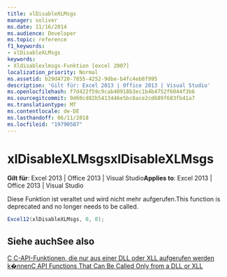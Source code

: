 ```yaml
---
title: xlDisableXLMsgs
manager: soliver
ms.date: 11/16/2014
ms.audience: Developer
ms.topic: reference
f1_keywords:
- xlDisableXLMsgs
keywords:
- Xldisablexlmsgs-Funktion [excel 2007]
localization_priority: Normal
ms.assetid: b29d4720-7855-4252-9dbe-b4fc4eb8f995
description: 'Gilt für: Excel 2013 | Office 2013 | Visual Studio'
ms.openlocfilehash: f7d422f59c9cab40918b3ec1b4b4752f6044f3b6
ms.sourcegitcommit: 9d60cd82b5413446e5bc8ace2cd689f683fb41a7
ms.translationtype: MT
ms.contentlocale: de-DE
ms.lasthandoff: 06/11/2018
ms.locfileid: "19790587"
---
```

# <a name="xldisablexlmsgs"></a><span data-ttu-id="3acb4-104">xlDisableXLMsgs</span><span class="sxs-lookup"><span data-stu-id="3acb4-104">xlDisableXLMsgs</span></span>

 <span data-ttu-id="3acb4-105">**Gilt für**: Excel 2013 | Office 2013 | Visual Studio</span><span class="sxs-lookup"><span data-stu-id="3acb4-105">**Applies to**: Excel 2013 | Office 2013 | Visual Studio</span></span> 
  
<span data-ttu-id="3acb4-106">Diese Funktion ist veraltet und wird nicht mehr aufgerufen.</span><span class="sxs-lookup"><span data-stu-id="3acb4-106">This function is deprecated and no longer needs to be called.</span></span>
  
```cs
Excel12(xlDisableXLMsgs, 0, 0);
```

## <a name="see-also"></a><span data-ttu-id="3acb4-107">Siehe auch</span><span class="sxs-lookup"><span data-stu-id="3acb4-107">See also</span></span>



[<span data-ttu-id="3acb4-108">C C-API-Funktionen, die nur aus einer DLL oder XLL aufgerufen werden k�nnen</span><span class="sxs-lookup"><span data-stu-id="3acb4-108">C API Functions That Can Be Called Only from a DLL or XLL</span></span>](c-api-functions-that-can-be-called-only-from-a-dll-or-xll.md)

